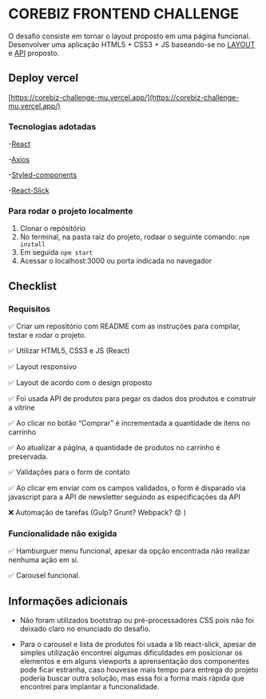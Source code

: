 # COREBIZ FRONTEND CHALLENGE
O desafio consiste em tornar o layout proposto em uma página funcional.
Desenvolver uma aplicação HTML5 + CSS3 + JS baseando-se no [LAYOUT](https://www.figma.com/file/awhTJyKgrjEOqPHUrrFBv0/Corebiz---Frontend-Challenge) e [API](https://documenter.getpostman.com/view/1811817/Szzj8yAq?version=latest) proposto.

## Deploy vercel
[https://corebiz-challenge-mu.vercel.app/](https://corebiz-challenge-mu.vercel.app/)

### Tecnologias adotadas
-[React](https://reactjs.org/)

-[Axios](https://www.npmjs.com/package/axios)

-[Styled-components](https://styled-components.com/)

-[React-Slick](https://react-slick.neostack.com/)

### Para rodar o projeto localmente
1. Clonar o repósitório
2. No terminal, na pasta raiz do projeto, rodaar o seguinte comando: `npm install`
3. Em seguida `npm start`
4. Acessar o localhost:3000 ou porta indicada no navegador

## Checklist
### Requisitos
✅ Criar um repositório com README com as instruções para compilar, testar e rodar o projeto.

✅ Utilizar HTML5, CSS3 e JS (React)

✅ Layout responsivo

✅ Layout de acordo com o design proposto

✅ Foi usada API de produtos para pegar os dados dos produtos e construir a vitrine

✅ Ao clicar no botão “Comprar” é incrementada a quantidade de itens no carrinho

✅ Ao atualizar a página, a quantidade de produtos no carrinho é preservada.

✅ Validações para o form de contato

✅ Ao clicar em enviar com os campos validados, o form é disparado via javascript para a API de newsletter seguindo as especificações da API

❌ Automação de tarefas (Gulp? Grunt? Webpack? 😟 )

### Funcionalidade não exigida

✅ Hamburguer menu funcional, apesar da opção encontrada não realizar nenhuma ação em si.

✅ Carousel funcional.


## Informações adicionais
- Não foram utilizados bootstrap ou pré-processadores CSS pois não foi deixado claro no enunciado do desafio.

- Para o carousel e lista de produtos foi usada a lib react-slick, apesar de simples utilização encontrei algumas dificuldades em posicionar os elementos e em alguns viewports a aprensentação dos componentes pode ficar estranha, caso houvesse mais tempo para entrega do projeto poderia buscar outra solução, mas essa foi a forma mais rápida que encontrei para implantar a funcionalidade.

